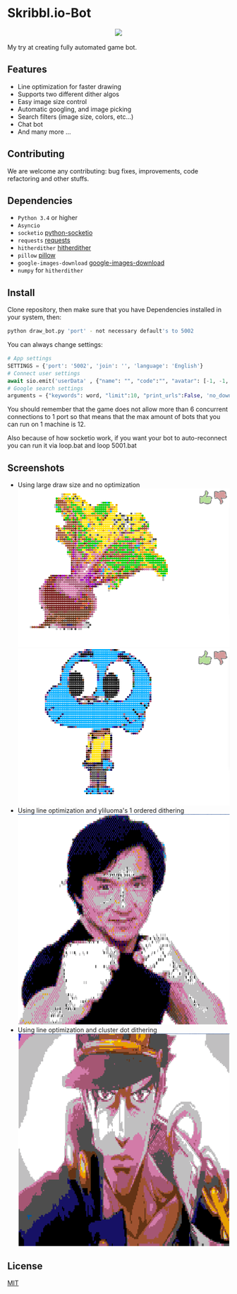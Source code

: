 # Skribbl.io-Bot

<p align="center"><a href="https://github.com/alekxeyuk/Skribbl.io-Bot"><img src="https://raw.githubusercontent.com/alekxeyuk/Skribbl.io-Bot/master/resources/logo.png"></a></p>

My try at creating fully automated game bot.

## Features
* Line optimization for faster drawing
* Supports two different dither algos
* Easy image size control
* Automatic googling, and image picking
* Search filters (image size, colors, etc...)
* Chat bot
* And many more ...

## Contributing
We are welcome any contributing: bug fixes, improvements, code refactoring and other stuffs.

## Dependencies
- `Python 3.4` or higher
- `Asyncio`
- `socketio` [python-socketio](https://github.com/miguelgrinberg/python-socketio)
- `requests` [requests](https://github.com/kennethreitz/requests)
- `hitherdither` [hitherdither](https://github.com/hbldh/hitherdither)
- `pillow` [pillow](https://github.com/python-pillow/Pillow)
- `google-images-download` [google-images-download](https://github.com/hardikvasa/google-images-download)
- `numpy` for `hitherdither`

## Install
Clone repository, then make sure that you have Dependencies installed in your system, then:

```bash
python draw_bot.py 'port' - not necessary default's to 5002 
```

You can always change settings:

```python
# App settings
SETTINGS = {'port': '5002', 'join': '', 'language': 'English'}
# Connect user settings
await sio.emit('userData' , {"name": "­", "code":"", "avatar": [-1, -1, -1, -1], "join": SETTINGS['join'], "language": SETTINGS['language'], "createPrivate": False})
# Google search settings
arguments = {"keywords": word, "limit":10, "print_urls":False, 'no_download':True, 'safe_search':True, 'exact_size':'200,200', 'type': 'clipart', 'format': 'jpg'}
```

You should remember that the game does not allow more than 6 concurrent connections to 1 port
so that means that the max amount of bots that you can run on 1 machine is 12.

Also because of how socketio work, if you want your bot to auto-reconnect you can run it via loop.bat and loop 5001.bat

## Screenshots
- Using large draw size and no optimization
![Example](resources/EXAMPLE.png)
![Example2](resources/EXAMPLE2.png)
- Using line optimization and yliluoma's 1 ordered dithering
![Example3](resources/EXAMPLE3.png)
- Using line optimization and cluster dot dithering
![Example4](resources/EXAMPLE4.png)

## License
[MIT](https://github.com/DEgiTx/rats-search/blob/master/LICENSE)
